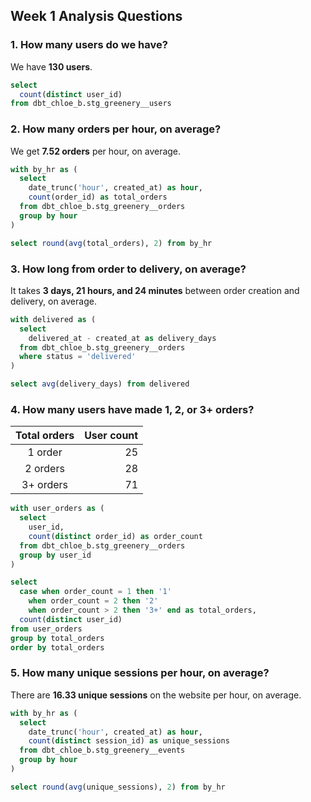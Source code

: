 ## Week 1 Analysis Questions

### 1. How many users do we have?
We have **130 users**.

```sql
select 
  count(distinct user_id)
from dbt_chloe_b.stg_greenery__users
```


### 2. How many orders per hour, on average?
We get **7.52 orders** per hour, on average.

```sql
with by_hr as (
  select
    date_trunc('hour', created_at) as hour,
    count(order_id) as total_orders
  from dbt_chloe_b.stg_greenery__orders
  group by hour
)

select round(avg(total_orders), 2) from by_hr
```

### 3. How long from order to delivery, on average?
It takes **3 days, 21 hours, and 24 minutes** between order creation and delivery, on average.

```sql
with delivered as (
  select
    delivered_at - created_at as delivery_days
  from dbt_chloe_b.stg_greenery__orders
  where status = 'delivered'
)

select avg(delivery_days) from delivered
```

### 4. How many users have made 1, 2, or 3+ orders?
| Total orders | User count |
|:------------:|-----------:|
|1 order|25|
|2 orders|28|
|3+ orders|71|

```sql
with user_orders as (
  select
    user_id,
    count(distinct order_id) as order_count
  from dbt_chloe_b.stg_greenery__orders
  group by user_id
)

select 
  case when order_count = 1 then '1'
    when order_count = 2 then '2'
    when order_count > 2 then '3+' end as total_orders,
  count(distinct user_id)
from user_orders
group by total_orders
order by total_orders
```

### 5. How many unique sessions per hour, on average?
There are **16.33 unique sessions** on the website per hour, on average.

```sql
with by_hr as (
  select
    date_trunc('hour', created_at) as hour,
    count(distinct session_id) as unique_sessions
  from dbt_chloe_b.stg_greenery__events
  group by hour
)

select round(avg(unique_sessions), 2) from by_hr
```
